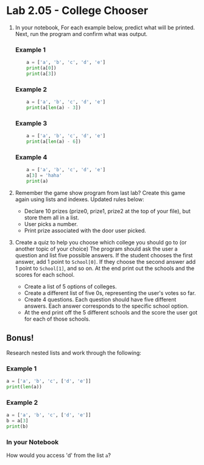 # Lab 2.05 - College Chooser

1. In your notebook, For each example below, predict what will be printed. Next, run the program and confirm what was output. 

    ### Example 1

    ```python
        a = ['a', 'b', 'c', 'd', 'e']
        print(a[0])
        print(a[3])
    ```
    ### Example 2

    ```python
        a = ['a', 'b', 'c', 'd', 'e']
        print(a[len(a) - 3])
    ```
    ### Example 3

    ```python
        a = ['a', 'b', 'c', 'd', 'e']
        print(a[len(a) - 6])
    ```

    ### Example 4

    ```python
        a = ['a', 'b', 'c', 'd', 'e']
        a[3] = 'haha'
        print(a)
    ```

2. Remember the game show program from last lab? Create this game again using lists and indexes. Updated rules below: 

    * Declare 10 prizes (prize0, prize1, prize2 at the top of your file), but store them all in a list.
    * User picks a number.
    * Print prize associated with the door user picked. 

3. Create a quiz to help you choose which college you should go to (or another topic of your choice) The program should ask the user a question and list five possible answers. If the student chooses the first answer, add 1 point to `School[0]`. If they choose the second answer add 1 point to `School[1]`, and so on. At the end print out the schools and the scores for each school.
    
    * Create a list of 5 options of colleges.
    * Create a different list of five 0s, representing the user's votes so far.
    * Create 4 questions. Each question should have five different answers. Each answer corresponds to the specific school option.
    * At the end print off the 5 different schools and the score the user got for each of those schools. 

## Bonus!
Research nested lists and work through the following: 

### Example 1

```python
a = ['a', 'b', 'c', ['d', 'e']]
print(len(a))
```
### Example 2

```python
a = ['a', 'b', 'c', ['d', 'e']]
b = a[3]
print(b)
```
### In your Notebook
How would you access 'd' from the list `a`? 
